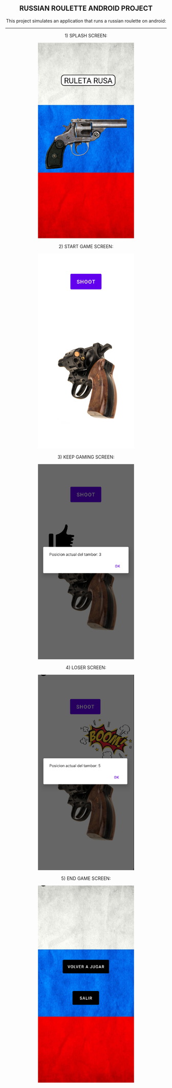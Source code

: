 <h2 align="center">RUSSIAN ROULETTE ANDROID PROJECT</h2>

<p align="center">This project simulates an application that runs a russian roulette on android: </p>

---

<p align="center">1) SPLASH SCREEN: </p>

<p align="center">
  <img src="https://github.com/Lxvine/RUSSIAN-ROULETTE/blob/master/Screenshots/rr1.png" style=" width:300px">
</p>

<p align="center">2) START GAME SCREEN: </p>

<p align="center">
  <img src="https://github.com/Lxvine/RUSSIAN-ROULETTE/blob/master/Screenshots/rr2.png" style=" width:300px">
</p>

<p align="center">3) KEEP GAMING SCREEN: </p>

<p align="center">
  <img src="https://github.com/Lxvine/RUSSIAN-ROULETTE/blob/master/Screenshots/rr3.png" style=" width:300px">
</p>

<p align="center">4) LOSER SCREEN: </p>

<p align="center">
  <img src="https://github.com/Lxvine/RUSSIAN-ROULETTE/blob/master/Screenshots/rr4.png" style=" width:300px">
</p>

<p align="center">5) END GAME SCREEN: </p>

<p align="center">
  <img src="https://github.com/Lxvine/RUSSIAN-ROULETTE/blob/master/Screenshots/rr5.png" style=" width:300px">
</p>


